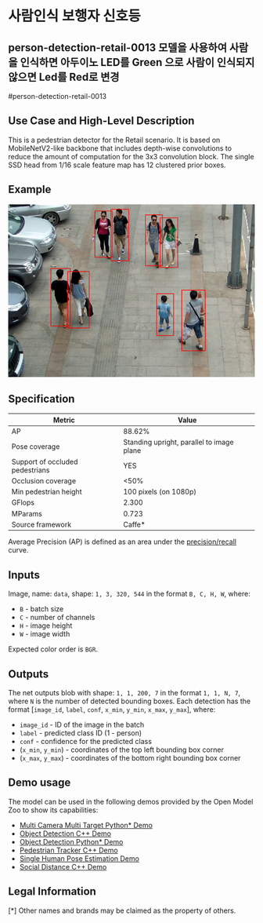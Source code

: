 # 사람인식 보행자 신호등 

##  person-detection-retail-0013 모델을 사용하여 사람을 인식하면 아두이노 LED를 Green 으로 사람이 인식되지 않으면 Led를 Red로 변경


#person-detection-retail-0013

## Use Case and High-Level Description

This is a pedestrian detector for the Retail scenario. It is based on MobileNetV2-like
backbone that includes depth-wise convolutions to reduce the amount of
computation for the 3x3 convolution block. The single SSD head from 1/16 scale
feature map has 12 clustered prior boxes.

## Example

![](./person-detection-retail-0013.png)

## Specification

| Metric                          | Value                                     |
|---------------------------------|-------------------------------------------|
| AP                              | 88.62%                                    |
| Pose coverage                   | Standing upright, parallel to image plane |
| Support of occluded pedestrians | YES                                       |
| Occlusion coverage              | <50%                                      |
| Min pedestrian height           | 100 pixels (on 1080p)                     |
| GFlops                          | 2.300                                     |
| MParams                         | 0.723                                     |
| Source framework                | Caffe\*                                   |

Average Precision (AP) is defined as an area under
the [precision/recall](https://en.wikipedia.org/wiki/Precision_and_recall)
curve.

## Inputs

Image, name: `data`, shape: `1, 3, 320, 544` in the format `B, C, H, W`, where:

- `B` - batch size
- `C` - number of channels
- `H` - image height
- `W` - image width

Expected color order is `BGR`.

## Outputs

The net outputs blob with shape: `1, 1, 200, 7` in the format `1, 1, N, 7`, where `N` is the number of detected
bounding boxes. Each detection has the format [`image_id`, `label`, `conf`, `x_min`, `y_min`, `x_max`, `y_max`], where:

- `image_id` - ID of the image in the batch
- `label` - predicted class ID (1 - person)
- `conf` - confidence for the predicted class
- (`x_min`, `y_min`) - coordinates of the top left bounding box corner
- (`x_max`, `y_max`) - coordinates of the bottom right bounding box corner

## Demo usage

The model can be used in the following demos provided by the Open Model Zoo to show its capabilities:

* [Multi Camera Multi Target Python\* Demo](../../../demos/multi_camera_multi_target_tracking_demo/python/README.md)
* [Object Detection C++ Demo](../../../demos/object_detection_demo/cpp/README.md)
* [Object Detection Python\* Demo](../../../demos/object_detection_demo/python/README.md)
* [Pedestrian Tracker C++ Demo](../../../demos/pedestrian_tracker_demo/cpp/README.md)
* [Single Human Pose Estimation Demo](../../../demos/single_human_pose_estimation_demo/python/README.md)
* [Social Distance C++ Demo](../../../demos/social_distance_demo/cpp/README.md)

## Legal Information
[*] Other names and brands may be claimed as the property of others.
